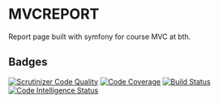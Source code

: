 MVCREPORT
===================

Report page built with symfony for course MVC at bth.

Badges
----------
[![Scrutinizer Code Quality](https://scrutinizer-ci.com/g/Jolpango/mvcreport/badges/quality-score.png?b=main)](https://scrutinizer-ci.com/g/Jolpango/mvcreport/?branch=main)
[![Code Coverage](https://scrutinizer-ci.com/g/Jolpango/mvcreport/badges/coverage.png?b=main)](https://scrutinizer-ci.com/g/Jolpango/mvcreport/?branch=main)
[![Build Status](https://scrutinizer-ci.com/g/Jolpango/mvcreport/badges/build.png?b=main)](https://scrutinizer-ci.com/g/Jolpango/mvcreport/build-status/main)
[![Code Intelligence Status](https://scrutinizer-ci.com/g/Jolpango/mvcreport/badges/code-intelligence.svg?b=main)](https://scrutinizer-ci.com/code-intelligence)